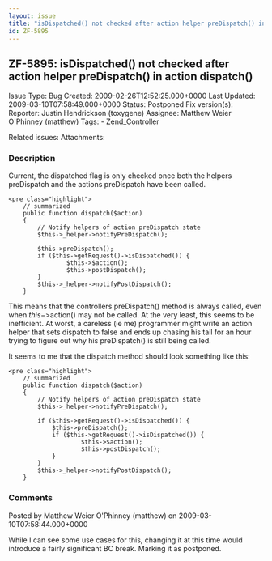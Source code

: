 ```yaml
---
layout: issue
title: "isDispatched() not checked after action helper preDispatch() in action dispatch()"
id: ZF-5895
---
```


ZF-5895: isDispatched() not checked after action helper preDispatch() in action dispatch()
------------------------------------------------------------------------------------------

 Issue Type: Bug Created: 2009-02-26T12:52:25.000+0000 Last Updated: 2009-03-10T07:58:49.000+0000 Status: Postponed Fix version(s): 
 Reporter:  Justin Hendrickson (toxygene)  Assignee:  Matthew Weier O'Phinney (matthew)  Tags: - Zend\_Controller
 
 Related issues: 
 Attachments: 
### Description

Current, the dispatched flag is only checked once both the helpers preDispatch and the actions preDispatch have been called.

 
    <pre class="highlight">
        // summarized
        public function dispatch($action)
        {
            // Notify helpers of action preDispatch state
            $this->_helper->notifyPreDispatch();
    
            $this->preDispatch();
            if ($this->getRequest()->isDispatched()) {
                    $this->$action();
                    $this->postDispatch();
            }
            $this->_helper->notifyPostDispatch();
        }


This means that the controllers preDispatch() method is always called, even when $this->$action() may not be called. At the very least, this seems to be inefficient. At worst, a careless (ie me) programmer might write an action helper that sets dispatch to false and ends up chasing his tail for an hour trying to figure out why his preDispatch() is still being called.

It seems to me that the dispatch method should look something like this:

 
    <pre class="highlight">
        // summarized
        public function dispatch($action)
        {
            // Notify helpers of action preDispatch state
            $this->_helper->notifyPreDispatch();
    
            if ($this->getRequest()->isDispatched()) {
                $this->preDispatch();
                if ($this->getRequest()->isDispatched()) {
                        $this->$action();
                        $this->postDispatch();
                }
            }
            $this->_helper->notifyPostDispatch();
        }


 

 

### Comments

Posted by Matthew Weier O'Phinney (matthew) on 2009-03-10T07:58:44.000+0000

While I can see some use cases for this, changing it at this time would introduce a fairly significant BC break. Marking it as postponed.

 

 